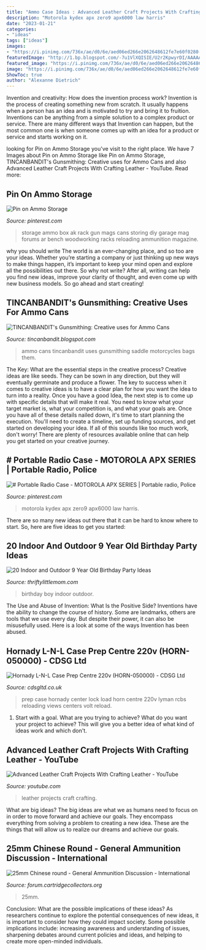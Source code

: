 ```yaml
---
title: "Ammo Case Ideas : Advanced Leather Craft Projects With Crafting Leather"
description: "Motorola kydex apx zero9 apx6000 law harris"
date: "2023-01-21"
categories:
- "ideas"
tags: ["ideas"]
images:
- "https://i.pinimg.com/736x/ae/d0/6e/aed06ed266e2062648612fe7e60f0280--ammo-storage-ideas-ammo-box-ideas.jpg"
featuredImage: "http://1.bp.blogspot.com/-7u1VlXQISIE/U2r2KpwyrDI/AAAAAAAAD6w/LaAzsyHRXcA/s1600/ZAA-074_A.jpg"
featured_image: "https://i.pinimg.com/736x/ae/d0/6e/aed06ed266e2062648612fe7e60f0280--ammo-storage-ideas-ammo-box-ideas.jpg"
image: "https://i.pinimg.com/736x/ae/d0/6e/aed06ed266e2062648612fe7e60f0280--ammo-storage-ideas-ammo-box-ideas.jpg"
ShowToc: true
author: "Alexanne Dietrich"
---
```



Invention and creativity: How does the invention process work?
Invention is the process of creating something new from scratch. It usually happens when a person has an idea and is motivated to try and bring it to fruition. Inventions can be anything from a simple solution to a complex product or service. There are many different ways that Invention can happen, but the most common one is when someone comes up with an idea for a product or service and starts working on it.

	

		
looking for Pin on Ammo Storage you've visit to the right place. We have 7 Images about Pin on Ammo Storage like Pin on Ammo Storage, TINCANBANDIT&#039;s Gunsmithing: Creative uses for Ammo Cans and also Advanced Leather Craft Projects With Crafting Leather - YouTube. Read more:
		
    
## Pin On Ammo Storage

<img loading=lazy src="https://i.pinimg.com/736x/ae/d0/6e/aed06ed266e2062648612fe7e60f0280--ammo-storage-ideas-ammo-box-ideas.jpg" onerror="this.onerror=null;this.src='https://tse1.mm.bing.net/th?id=OIP.Mpqo4bRaVhuDnii0Xwx-fgHaJ4&amp;pid=15.1';" alt="Pin on Ammo Storage">

_Source: pinterest.com_

>storage ammo box ak rack gun mags cans storing diy garage mag forums ar bench woodworking racks reloading ammunition magazine. 

	

why you should write
The world is an ever-changing place, and so too are your ideas. Whether you’re starting a company or just thinking up new ways to make things happen, it’s important to keep your mind open and explore all the possibilities out there. So why not write? After all, writing can help you find new ideas, improve your clarity of thought, and even come up with new business models. So go ahead and start creating!

    
## TINCANBANDIT&#039;s Gunsmithing: Creative Uses For Ammo Cans

<img loading=lazy src="http://1.bp.blogspot.com/-7u1VlXQISIE/U2r2KpwyrDI/AAAAAAAAD6w/LaAzsyHRXcA/s1600/ZAA-074_A.jpg" onerror="this.onerror=null;this.src='https://tse2.mm.bing.net/th?id=OIP.qk_kLtsGaxm6YyeMygpmTgHaHa&amp;pid=15.1';" alt="TINCANBANDIT&#039;s Gunsmithing: Creative uses for Ammo Cans">

_Source: tincanbandit.blogspot.com_

>ammo cans tincanbandit uses gunsmithing saddle motorcycles bags them. 

	

The Key: What are the essential steps in the creative process?
Creative ideas are like seeds. They can be sown in any direction, but they will eventually germinate and produce a flower. The key to success when it comes to creative ideas is to have a clear plan for how you want the idea to turn into a reality. Once you have a good Idea, the next step is to come up with specific details that will make it real. You need to know what your target market is, what your competition is, and what your goals are. Once you have all of these details nailed down, it's time to start planning the execution. You'll need to create a timeline, set up funding sources, and get started on developing your idea. If all of this sounds like too much work, don't worry! There are plenty of resources available online that can help you get started on your creative journey.

    
## # Portable Radio Case - MOTOROLA APX SERIES | Portable Radio, Police

<img loading=lazy src="https://i.pinimg.com/736x/59/e6/4c/59e64c91b5952bf47b014548cdf290b9.jpg" onerror="this.onerror=null;this.src='https://tse2.mm.bing.net/th?id=OIP.M3kBqMNb3HafeotF54h6SAHaHa&amp;pid=15.1';" alt="# Portable Radio Case - MOTOROLA APX SERIES | Portable radio, Police">

_Source: pinterest.com_

>motorola kydex apx zero9 apx6000 law harris. 

	

There are so many new ideas out there that it can be hard to know where to start. So, here are five ideas to get you started: 

    
## 20 Indoor And Outdoor 9 Year Old Birthday Party Ideas

<img loading=lazy src="https://thriftylittlemom.com/wp-content/uploads/2021/02/20-9-year-old-birthday-party-ideas.jpg" onerror="this.onerror=null;this.src='https://tse2.mm.bing.net/th?id=OIP.8QMccCcBpWdbrZxKn-2XWwHaLH&amp;pid=15.1';" alt="20 Indoor and Outdoor 9 Year Old Birthday Party Ideas">

_Source: thriftylittlemom.com_

>birthday boy indoor outdoor. 

	

The Use and Abuse of Invention: What Is the Positive Side?
Inventions have the ability to change the course of history. Some are landmarks, others are tools that we use every day. But despite their power, it can also be misusefully used. Here is a look at some of the ways Invention has been abused.

    
## Hornady L-N-L Case Prep Centre 220v (HORN-050000) - CDSG Ltd

<img loading=lazy src="https://www.cdsgltd.co.uk/media/catalog/product/cache/1/image/9df78eab33525d08d6e5fb8d27136e95/h/o/hornady_l-n-l_case_prep_centre_horn-050000.jpg" onerror="this.onerror=null;this.src='https://tse4.mm.bing.net/th?id=OIP.5pFWXBzBqz444PXB_AYJBAHaFx&amp;pid=15.1';" alt="Hornady L-N-L Case Prep Centre 220v (HORN-050000) - CDSG Ltd">

_Source: cdsgltd.co.uk_

>prep case hornady center lock load horn centre 220v lyman rcbs reloading views centers volt reload. 

	

1. Start with a goal. What are you trying to achieve? What do you want your project to achieve? This will give you a better idea of what kind of ideas work and which don't. 

    
## Advanced Leather Craft Projects With Crafting Leather - YouTube

<img loading=lazy src="http://i.ytimg.com/vi/5dyh9eOgYjw/maxresdefault.jpg" onerror="this.onerror=null;this.src='https://tse2.mm.bing.net/th?id=OIP.eGdiEUFHb7LCT3hRYiybDgHaEK&amp;pid=15.1';" alt="Advanced Leather Craft Projects With Crafting Leather - YouTube">

_Source: youtube.com_

>leather projects craft crafting. 

	

What are big ideas?
The big ideas are what we as humans need to focus on in order to move forward and achieve our goals. They encompass everything from solving a problem to creating a new idea. These are the things that will allow us to realize our dreams and achieve our goals.

    
## 25mm Chinese Round - General Ammunition Discussion - International

<img loading=lazy src="https://aws1.discourse-cdn.com/business6/uploads/cartridgecollectors/original/3X/6/9/696259a55c3ad5a6457510574b6c320bd624b698.jpeg" onerror="this.onerror=null;this.src='https://tse4.mm.bing.net/th?id=OIP.aPrpNm9OaSicFDlmIA57KgHaFz&amp;pid=15.1';" alt="25mm Chinese round - General Ammunition Discussion - International">

_Source: forum.cartridgecollectors.org_

>25mm. 

	

Conclusion: What are the possible implications of these ideas?
As researchers continue to explore the potential consequences of new ideas, it is important to consider how they could impact society. Some possible implications include: increasing awareness and understanding of issues, sharpening debates around current policies and ideas, and helping to create more open-minded individuals.

